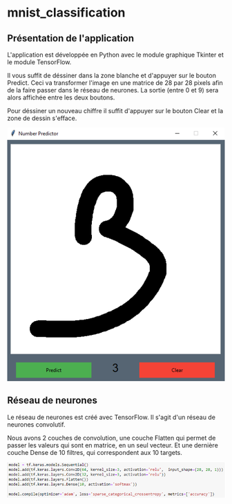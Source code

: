 # mnist_classification

## Présentation de l'application

L'application est développée en Python avec le module graphique Tkinter et le module TensorFlow.

Il vous suffit de déssiner dans la zone blanche et d'appuyer sur le bouton Predict. Ceci va transformer l'image en une matrice de 28 par 28 pixels afin de la faire passer dans le réseau de neurones. La sortie (entre 0 et 9) sera alors affichée entre les deux boutons.

Pour déssiner un nouveau chiffre il suffit d'appuyer sur le bouton Clear et la zone de dessin s'efface.

![App](./images/app.PNG)

## Réseau de neurones

Le réseau de neurones est créé avec TensorFlow. Il s'agit d'un réseau de neurones convolutif.

Nous avons 2 couches de convolution, une couche Flatten qui permet de passer les valeurs qui sont en matrice, en un seul vecteur.
Et une dernière couche Dense de 10 filtres, qui correspondent aux 10 targets.

![Reseau](./images/reseau.PNG)